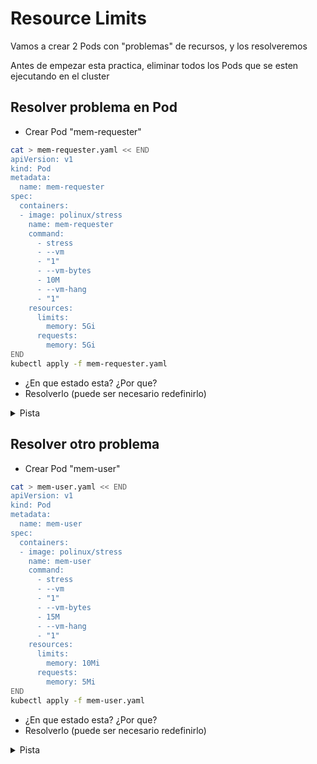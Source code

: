 # Resource Limits

Vamos a crear 2 Pods con "problemas" de recursos, y los resolveremos

Antes de empezar esta practica, eliminar todos los Pods que se esten ejecutando en el cluster

## Resolver problema en Pod

  * Crear Pod "mem-requester"

```bash
cat > mem-requester.yaml << END
apiVersion: v1
kind: Pod
metadata:
  name: mem-requester
spec:
  containers:
  - image: polinux/stress
    name: mem-requester
    command:
      - stress
      - --vm
      - "1"
      - --vm-bytes
      - 10M
      - --vm-hang
      - "1"
    resources:
      limits:
        memory: 5Gi
      requests:
        memory: 5Gi
END
kubectl apply -f mem-requester.yaml
```

  * ¿En que estado esta? ¿Por que?
  * Resolverlo (puede ser necesario redefinirlo)

<details>
 <summary>Pista</summary>
Ver los recursos asignados al pod y compararlo con los recursos del nodo
</details>

## Resolver otro problema

  * Crear Pod "mem-user"

```bash
cat > mem-user.yaml << END
apiVersion: v1
kind: Pod
metadata:
  name: mem-user
spec:
  containers:
  - image: polinux/stress
    name: mem-user
    command:
      - stress
      - --vm
      - "1"
      - --vm-bytes
      - 15M
      - --vm-hang
      - "1"
    resources:
      limits:
        memory: 10Mi
      requests:
        memory: 5Mi
END
kubectl apply -f mem-user.yaml
```

  * ¿En que estado esta? ¿Por que?
  * Resolverlo (puede ser necesario redefinirlo)

<details>
 <summary>Pista</summary>
Comprobar límite de memoria necesaria
</details>           

